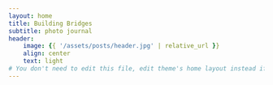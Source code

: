 ```yaml
---
layout: home
title: Building Bridges
subtitle: photo journal
header:
    image: {{ '/assets/posts/header.jpg' | relative_url }}
    align: center
    text: light
# You don't need to edit this file, edit theme's home layout instead if you wanna make some changes
---
```

